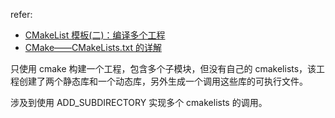 refer:

- [CMakeList 模板(二)：编译多个工程](https://blog.csdn.net/lianshaohua/article/details/107783811)
- [CMake——CMakeLists.txt 的详解](https://blog.csdn.net/zhangzhikang_zzk/article/details/125681694#t5)

只使用 cmake 构建一个工程，包含多个子模块，但没有自己的 cmakelists，该工程创建了两个静态库和一个动态库，另外生成一个调用这些库的可执行文件。

涉及到使用 ADD_SUBDIRECTORY 实现多个 cmakelists 的调用。
